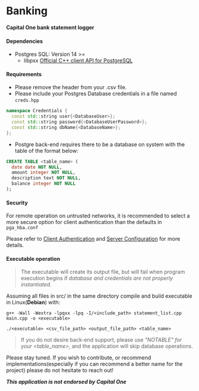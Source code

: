# Banking

**Capital One bank statement logger**

#### Dependencies

- Postgres SQL: Version 14 >=
  - libpxx [Official C++ client API for PostgreSQL](pqxx.org/)

#### Requirements

- Please remove the header from your .csv file.
- Please include your Postgres Database credentials in a file named ```creds.hpp```

```cpp
namespace Credentials {
  const std::string user{<DatabaseUser>};
  const std::string password{<DatabaseUserPassword>};
  const std::string dbName{<DatabaseName>};
};
```

- Postgre back-end requires there to be a database on system with the table of the format below:

```sql
CREATE TABLE <table_name> (
  date date NOT NULL,
  amount integer NOT NULL,
  description text NOT NULL,
  balance integer NOT NULL
);
````

#### Security

For remote operation on untrusted networks, it is recommended to select a more secure option for client authentication than the defaults in ```pga_hba.conf```

Please refer to [Client Authentication](https://www.postgresql.org/docs/current/client-authentication.html) and [Server Configuration](https://www.postgresql.org/docs/current/runtime-config.html) for more details. 

#### Executable operation

> The executable will create its output file, but will fail when program execution begins if *database and credentials are not properly instantiated.*

Assuming all files in src/ in the same directory compile and build executable in Linux(**Debian**) with:

```
g++ -Wall -Wextra -lpqxx -lpq -I/<include_path> statement_list.cpp main.cpp -o <executable>
```

```
./<executable> <csv_file_path> <output_file_path> <table_name> 
```

> If you do not desire back-end support, please use *"NOTABLE" for your <table_name>*, and the application will skip database operations. 

Please stay tuned. If you wish to contribute, or recommend implementations(especially if you can recommend a better name for the project) please do not hesitate to reach out!


***This application is not endorsed by Capital One***


